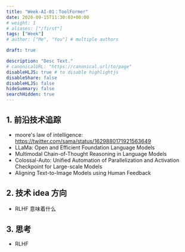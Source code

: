 ```yaml
---
title: "Week-AI-01：ToolFormer"
date: 2020-09-15T11:30:03+00:00
# weight: 1
# aliases: ["/first"]
tags: ["Week"]
# author: ["Me", "You"] # multiple authors

draft: true

description: "Desc Text."
# canonicalURL: "https://canonical.url/to/page"
disableHLJS: true # to disable highlightjs
disableShare: false
disableHLJS: false
hideSummary: false
searchHidden: true
---
```



## 1. 前沿技术追踪
- moore's law of intelligence: https://twitter.com/sama/status/1629880171921563649
- LLaMa: Open and Efficient Foundation Language Models
- Multimodal Chain-of-Thought Reasoning in Language Models
- Colossal-Auto: Unified Automation of Parallelization and Activation Checkpoint for Large-scale Models
- Aligning Text-to-Image Models using Human Feedback

## 2. 技术 idea 方向
- RLHF 意味着什么

## 3. 思考
- RLHF 